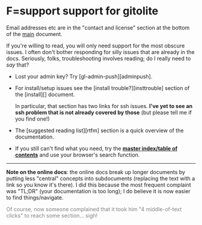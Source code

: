 # F=support support for gitolite

Email addresses etc are in the "contact and license" section at the bottom of
the [main](http://sitaramc.github.com/gitolite/) document.

If you're willing to read, you will only need support for the most obscure
issues.  I often don't bother responding for silly issues that are already in
the docs.  Seriously, folks, troubleshooting involves reading; do I really
need to *say* that?

  * Lost your admin key?  Try [gl-admin-push][adminpush].

  * For install/setup issues see the [install trouble?][insttrouble] section
    of the [install][] document.

    In particular, that section has two links for ssh issues.  **I've yet to
    see an ssh problem that is not already covered by those** (but please tell
    me if you find one!)

  * The [suggested reading list][rtfm] section is a quick overview of the
    documentation.

  * If you still can't find what you need, try the [**master index/table of
    contents**](http://sitaramc.github.com/gitolite/master-toc.html) and use
    your browser's search function.

----

**Note on the online docs**: the online docs break up longer documents by
putting less "central" concepts into subdocuments (replacing the text with a
link so you know it's there).  I did this because the most frequent complaint
was "TL;DR" (your documentation is too long); I do believe it is now easier to
find things/navigate.

<font color="gray">Of course, now someone complained that it took him "4
middle-of-text clicks" to reach some section... sigh!</font>
